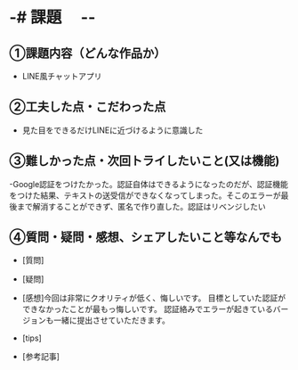 # -# 課題　 --

## ①課題内容（どんな作品か）
- LINE風チャットアプリ

## ②工夫した点・こだわった点
- 見た目をできるだけLINEに近づけるように意識した


## ③難しかった点・次回トライしたいこと(又は機能)
-Google認証をつけたかった。認証自体はできるようになったのだが、認証機能をつけた結果、テキストの送受信ができなくなってしまった。そこのエラーが最後まで解消することができず、匿名で作り直した。認証はリベンジしたい


## ④質問・疑問・感想、シェアしたいこと等なんでも
- [質問]

- [疑問]
- [感想]今回は非常にクオリティが低く、悔しいです。
目標としていた認証ができなかったことが最もっ悔しいです。
認証絡みでエラーが起きているバージョンも一緒に提出させていただきます。
- [tips]
- [参考記事]